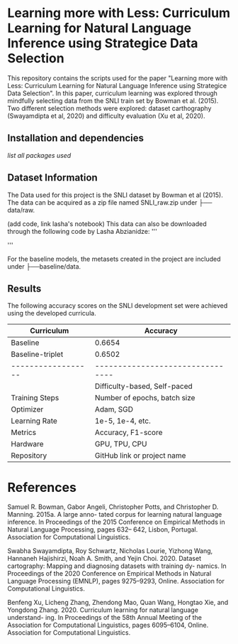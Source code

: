 # Learning more with Less: Curriculum Learning for Natural Language Inference using Strategice Data Selection
This repository contains the scripts used for the paper "Learning more with Less: Curriculum Learning for Natural Language Inference using Strategice Data Selection". In this paper, curriculum learning was explored through mindfully selecting data from the SNLI train set by Bowman et al. (2015). Two different selection methods were explored: dataset carthography (Swayamdipta et al, 2020) and difficulty evaluation (Xu et al, 2020).

## Installation and dependencies
*list all packages used*

## Dataset Information
The Data used for this project is the SNLI dataset by Bowman et al (2015). The data can be acquired as a zip file named SNLI_raw.zip under ├── data/raw.

(add code, link lasha's notebook) This data can also be downloaded through the following code by Lasha Abzianidze:
'''


'''

For the baseline models, the metasets created in the project are included under ├──baseline/data.

## Results

The following accuracy scores on the SNLI development set were achieved using the developed curricula.

| Curriculum       | Accuracy                       |
|------------------|--------------------------------|
| Baseline         |  0.6654                        |
| Baseline-triplet |  0.6502                        |
|------------------|--------------------------------|
|   | Difficulty-based, Self-paced    |
| Training Steps  | Number of epochs, batch size    |
| Optimizer      | Adam, SGD                        |
| Learning Rate  | 1e-5, 1e-4, etc.                 |
| Metrics        | Accuracy, F1-score               |
| Hardware       | GPU, TPU, CPU                    |
| Repository     | GitHub link or project name      |

# References
Samuel R. Bowman, Gabor Angeli, Christopher Potts,
and Christopher D. Manning. 2015a. A large anno-
tated corpus for learning natural language inference.
In Proceedings of the 2015 Conference on Empirical
Methods in Natural Language Processing, pages 632–
642, Lisbon, Portugal. Association for Computational
Linguistics.

Swabha Swayamdipta, Roy Schwartz, Nicholas
Lourie, Yizhong Wang, Hannaneh Hajishirzi, Noah A.
Smith, and Yejin Choi. 2020. Dataset cartography:
Mapping and diagnosing datasets with training dy-
namics. In Proceedings of the 2020 Conference on
Empirical Methods in Natural Language Processing
(EMNLP), pages 9275–9293, Online. Association for
Computational Linguistics.

Benfeng Xu, Licheng Zhang, Zhendong Mao, Quan
Wang, Hongtao Xie, and Yongdong Zhang. 2020.
Curriculum learning for natural language understand-
ing. In Proceedings of the 58th Annual Meeting of
the Association for Computational Linguistics, pages
6095–6104, Online. Association for Computational
Linguistics.

